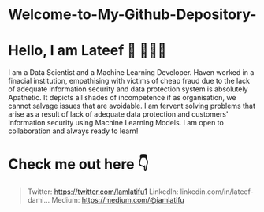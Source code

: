 # Welcome-to-My-Github-Depository-
# Hello, I am Lateef 👋 👨🏻‍💻
I am a Data Scientist and a Machine Learning Developer.
Haven worked in a finacial institution, empathising with victims of cheap fraud due to the lack of adequate information security and data protection system is absolutely Apathetic. It depicts all shades of incompetence if as organisation, we cannot salvage issues that are avoidable. 
I am fervent solving problems that arise as a result of lack of adequate data protection and customers' information security using Machine Learning Models.
I am open to collaboration and always ready to learn!

# Check me out here 👇

> Twitter: https://twitter.com/Iamlatifu1
> Linkedln: linkedin.com/in/lateef-dami…
> Medium: https://medium.com/@iamlatifu
